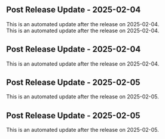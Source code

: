 ## Post Release Update - 2025-02-04

This is an automated update after the release on 2025-02-04.\
This is an automated update after the release on 2025-02-04.
## Post Release Update - 2025-02-04

This is an automated update after the release on 2025-02-04.
## Post Release Update - 2025-02-05

This is an automated update after the release on 2025-02-05.
## Post Release Update - 2025-02-05

This is an automated update after the release on 2025-02-05.
